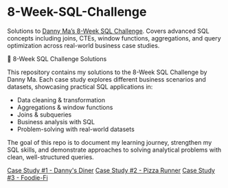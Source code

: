 # 8-Week-SQL-Challenge
Solutions to [Danny Ma’s 8-Week SQL Challenge](https://8weeksqlchallenge.com/). Covers advanced SQL concepts including joins, CTEs, window functions, aggregations, and query optimization across real-world business case studies.

📌 8-Week SQL Challenge Solutions

This repository contains my solutions to the 8-Week SQL Challenge by Danny Ma. Each case study explores different business scenarios and datasets, showcasing practical SQL applications in:

- Data cleaning & transformation
- Aggregations & window functions
- Joins & subqueries
- Business analysis with SQL
- Problem-solving with real-world datasets

The goal of this repo is to document my learning journey, strengthen my SQL skills, and demonstrate approaches to solving analytical problems with clean, well-structured queries.

[Case Study #1 - Danny's Diner](https://github.com/nyavko/8-Week-SQL-Challenge/blob/main/Case%20Study%20%231%20-%20Danny's%20Diner.md)
[Case Study #2 - Pizza Runner](https://github.com/nyavko/8-Week-SQL-Challenge/blob/main/Case%20Study%20%232%20-%20Pizza%20Runner.md)
[Case Study #3 - Foodie-Fi](https://github.com/nyavko/8-Week-SQL-Challenge/blob/main/Case%20Study%20%233%20-%20Foodie-Fi.md)
